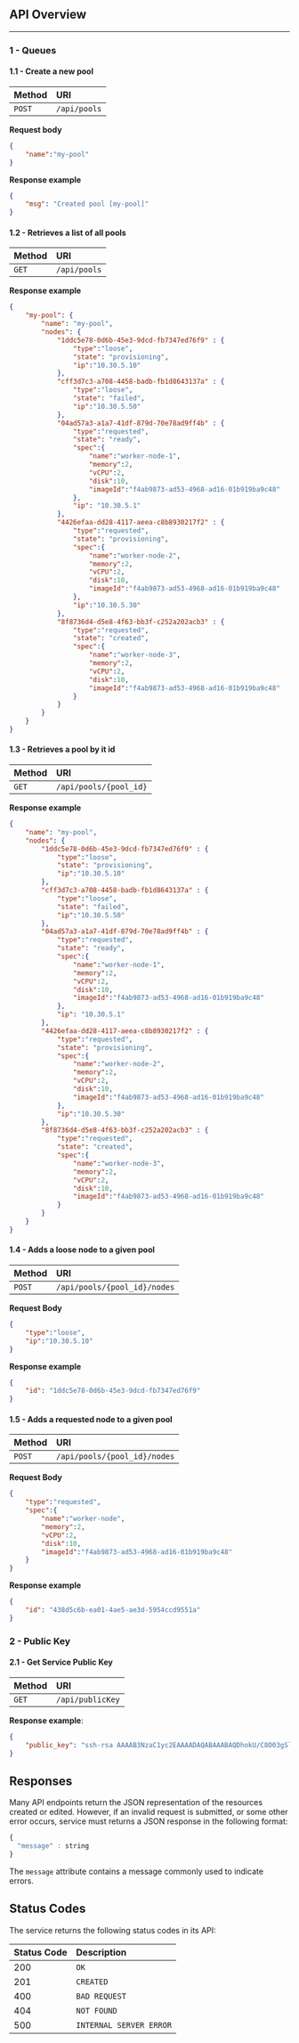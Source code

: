 ## API Overview
--------------
### 1 - Queues
#### 1.1 - Create a new pool

| Method | URI |
| :--- | :--- |
| `POST` | `/api/pools` |

**Request body**
```json
{
    "name":"my-pool"
}
```

**Response example**
```json
{
	"msg": "Created pool [my-pool]"
}
```
#### 1.2 - Retrieves a list of all pools

| Method | URI |
| :--- | :--- |
| `GET` | `/api/pools` |

**Response example**
```json
{
    "my-pool": {
        "name": "my-pool",
        "nodes": {
	        "1ddc5e78-0d6b-45e3-9dcd-fb7347ed76f9" : {
                "type":"loose",
                "state": "provisioning",
                "ip":"10.30.5.10"
            },
            "cff3d7c3-a708-4458-badb-fb1d8643137a" : {
                "type":"loose",
                "state": "failed",
                "ip":"10.30.5.50"
            },
            "04ad57a3-a1a7-41df-879d-70e78ad9ff4b" : {
                "type":"requested",
                "state": "ready",
                "spec":{
                    "name":"worker-node-1",
                    "memory":2,
                    "vCPU":2,
                    "disk":10,
                    "imageId":"f4ab9873-ad53-4968-ad16-01b919ba9c48"
                },
                "ip": "10.30.5.1"
            },
            "4426efaa-dd28-4117-aeea-c8b8930217f2" : {
                "type":"requested",
                "state": "provisioning",
                "spec":{
                    "name":"worker-node-2",
                    "memory":2,
                    "vCPU":2,
                    "disk":10,
                    "imageId":"f4ab9873-ad53-4968-ad16-01b919ba9c48"
                },
                "ip":"10.30.5.30"
            },
            "8f8736d4-d5e8-4f63-bb3f-c252a202acb3" : {
                "type":"requested",
                "state": "created",
                "spec":{
                    "name":"worker-node-3",
                    "memory":2,
                    "vCPU":2,
                    "disk":10,
                    "imageId":"f4ab9873-ad53-4968-ad16-01b919ba9c48"
                }
            }
        }
    }
}

```

#### 1.3 - Retrieves a pool by it id

| Method | URI |
| :--- | :--- |
| `GET` | `/api/pools/{pool_id}` |

**Response example**
```json
{
    "name": "my-pool",
    "nodes": {
        "1ddc5e78-0d6b-45e3-9dcd-fb7347ed76f9" : {
            "type":"loose",
            "state": "provisioning",
            "ip":"10.30.5.10"
        },
        "cff3d7c3-a708-4458-badb-fb1d8643137a" : {
            "type":"loose",
            "state": "failed",
            "ip":"10.30.5.50"
        },
        "04ad57a3-a1a7-41df-879d-70e78ad9ff4b" : {
            "type":"requested",
            "state": "ready",
            "spec":{
                "name":"worker-node-1",
                "memory":2,
                "vCPU":2,
                "disk":10,
                "imageId":"f4ab9873-ad53-4968-ad16-01b919ba9c48"
            },
            "ip": "10.30.5.1"
        },
        "4426efaa-dd28-4117-aeea-c8b8930217f2" : {
            "type":"requested",
            "state": "provisioning",
            "spec":{
                "name":"worker-node-2",
                "memory":2,
                "vCPU":2,
                "disk":10,
                "imageId":"f4ab9873-ad53-4968-ad16-01b919ba9c48"
            },
            "ip":"10.30.5.30"
        },
        "8f8736d4-d5e8-4f63-bb3f-c252a202acb3" : {
            "type":"requested",
            "state": "created",
            "spec":{
                "name":"worker-node-3",
                "memory":2,
                "vCPU":2,
                "disk":10,
                "imageId":"f4ab9873-ad53-4968-ad16-01b919ba9c48"
            }
        }
    }
}
```
#### 1.4 - Adds a loose node to a given pool
| Method | URI |
| :--- | :--- |
| `POST` | `/api/pools/{pool_id}/nodes` |

**Request Body**
```json
{
    "type":"loose",
    "ip":"10.30.5.10"
}
```
**Response example**
```json
{
	"id": "1ddc5e78-0d6b-45e3-9dcd-fb7347ed76f9"
}
```

#### 1.5 - Adds a requested node to a given pool
| Method | URI |
| :--- | :--- |
| `POST` | `/api/pools/{pool_id}/nodes` |

**Request Body**
```json
{
    "type":"requested",
    "spec":{
		"name":"worker-node",
		"memory":2,
		"vCPU":2,
		"disk":10,
		"imageId":"f4ab9873-ad53-4968-ad16-01b919ba9c48"
    }
}
```
**Response example**
```json
{
	"id": "438d5c6b-ea01-4ae5-ae3d-5954ccd9551a"
}
```

### 2 - Public Key

#### 2.1 - Get Service Public Key
| Method | URI |
| :--- | :--- |
| `GET` | `/api/publicKey` |

**Response example**:
```json
{
    "public_key": "ssh-rsa AAAAB3NzaC1yc2EAAAADAQABAAABAQDhokU/C8O03gSlyYzup8lq/kCbttz4oL4rI7hEwJN/P6wzeq8YHGMKO5zOtDZ4GIKSQ1S7tbwB2CmIUiFbUdOtI+9st7gfVGlK/3CLaV7Scuh9thN5wj8yRrCn9P/zLUat5mAjmXkfKm/MT+vuF+3hBRwPHCHWh1iRLL5cT3wdIgUamjeUuKMQdOdV0zxMOexxRpH7uLHIPUY1GhRE8HUVcvaVSNf/juUy+y3VZMgQujpuritQ0iUny19b04/P/wl7AbG/4hsnNcPygJC1LIZEPbV71VMl7jGwv+uacF3oSY/7HV8j7Q57HFznwljBX/KhrazIqh3S6hlaNzAqZY0h pool.provider@lsd.ufcg.edu.br"
}
```

## Responses

Many API endpoints return the JSON representation of the resources created or edited. However, if an invalid request is submitted, or some other error occurs, service must returns a JSON response in the following format:

```javascript
{
  "message" : string  
}
```

The `message` attribute contains a message commonly used to indicate errors.


## Status Codes

The service returns the following status codes in its API:

| Status Code | Description |
| :--- | :--- |
| 200 | `OK` |
| 201 | `CREATED` |
| 400 | `BAD REQUEST` |
| 404 | `NOT FOUND` |
| 500 | `INTERNAL SERVER ERROR` |
